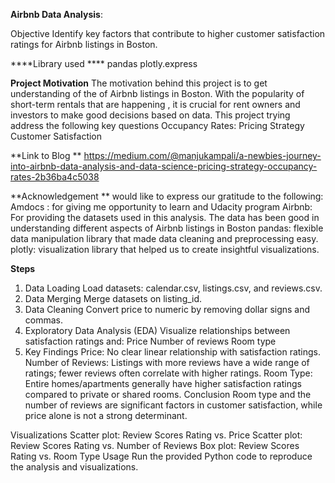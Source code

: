 **Airbnb Data Analysis**: 

Objective
Identify key factors that contribute to higher customer satisfaction ratings for Airbnb listings in Boston.

****Library used ****
pandas
plotly.express 



**Project Motivation**
The motivation behind this project is to get  understanding of the of Airbnb listings in Boston. With the popularity of short-term rentals that are happening , it is crucial for rent owners and investors to make good decisions based on data. This project trying address the following key questions 
Occupancy Rates:
Pricing Strategy
Customer Satisfaction

**Link to Blog **
https://medium.com/@manjukampali/a-newbies-journey-into-airbnb-data-analysis-and-data-science-pricing-strategy-occupancy-rates-2b36ba4c5038

**Acknowledgement **
would like to express our gratitude to the following:
Amdocs : for giving me opportunity to learn and Udacity program 
Airbnb: For providing the datasets used in this analysis. The data has been good in understanding different aspects of Airbnb listings in Boston
pandas: flexible data manipulation library that made data cleaning and preprocessing easy.
plotly: visualization library that helped us to create insightful visualizations.



**Steps**
1. Data Loading
Load datasets: calendar.csv, listings.csv, and reviews.csv.
2. Data Merging
Merge datasets on listing_id.
3. Data Cleaning
Convert price to numeric by removing dollar signs and commas.
4. Exploratory Data Analysis (EDA)
Visualize relationships between satisfaction ratings and:
Price
Number of reviews
Room type
5. Key Findings
Price: No clear linear relationship with satisfaction ratings.
Number of Reviews: Listings with more reviews have a wide range of ratings; fewer reviews often correlate with higher ratings.
Room Type: Entire homes/apartments generally have higher satisfaction ratings compared to private or shared rooms.
Conclusion
Room type and the number of reviews are significant factors in customer satisfaction, while price alone is not a strong determinant.

Visualizations
Scatter plot: Review Scores Rating vs. Price
Scatter plot: Review Scores Rating vs. Number of Reviews
Box plot: Review Scores Rating vs. Room Type
Usage
Run the provided Python code to reproduce the analysis and visualizations.
